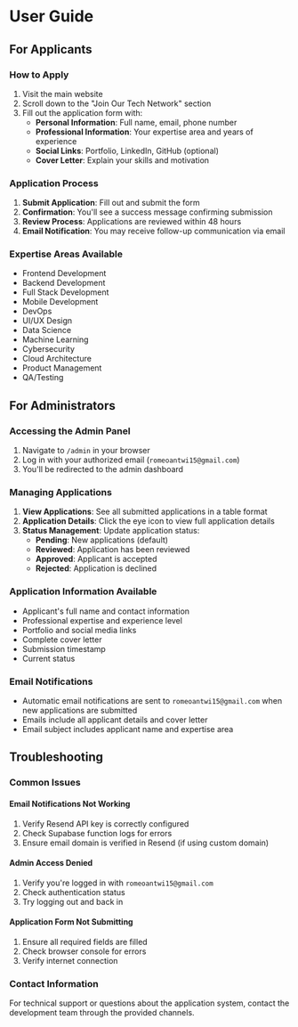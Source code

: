 
# User Guide

## For Applicants

### How to Apply
1. Visit the main website
2. Scroll down to the "Join Our Tech Network" section
3. Fill out the application form with:
   - **Personal Information**: Full name, email, phone number
   - **Professional Information**: Your expertise area and years of experience
   - **Social Links**: Portfolio, LinkedIn, GitHub (optional)
   - **Cover Letter**: Explain your skills and motivation

### Application Process
1. **Submit Application**: Fill out and submit the form
2. **Confirmation**: You'll see a success message confirming submission
3. **Review Process**: Applications are reviewed within 48 hours
4. **Email Notification**: You may receive follow-up communication via email

### Expertise Areas Available
- Frontend Development
- Backend Development
- Full Stack Development
- Mobile Development
- DevOps
- UI/UX Design
- Data Science
- Machine Learning
- Cybersecurity
- Cloud Architecture
- Product Management
- QA/Testing

## For Administrators

### Accessing the Admin Panel
1. Navigate to `/admin` in your browser
2. Log in with your authorized email (`romeoantwi15@gmail.com`)
3. You'll be redirected to the admin dashboard

### Managing Applications
1. **View Applications**: See all submitted applications in a table format
2. **Application Details**: Click the eye icon to view full application details
3. **Status Management**: Update application status:
   - **Pending**: New applications (default)
   - **Reviewed**: Application has been reviewed
   - **Approved**: Applicant is accepted
   - **Rejected**: Application is declined

### Application Information Available
- Applicant's full name and contact information
- Professional expertise and experience level
- Portfolio and social media links
- Complete cover letter
- Submission timestamp
- Current status

### Email Notifications
- Automatic email notifications are sent to `romeoantwi15@gmail.com` when new applications are submitted
- Emails include all applicant details and cover letter
- Email subject includes applicant name and expertise area

## Troubleshooting

### Common Issues

#### Email Notifications Not Working
1. Verify Resend API key is correctly configured
2. Check Supabase function logs for errors
3. Ensure email domain is verified in Resend (if using custom domain)

#### Admin Access Denied
1. Verify you're logged in with `romeoantwi15@gmail.com`
2. Check authentication status
3. Try logging out and back in

#### Application Form Not Submitting
1. Ensure all required fields are filled
2. Check browser console for errors
3. Verify internet connection

### Contact Information
For technical support or questions about the application system, contact the development team through the provided channels.
